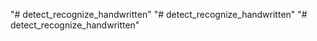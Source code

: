 "# detect_recognize_handwritten" 
"# detect_recognize_handwritten" 
"# detect_recognize_handwritten" 

